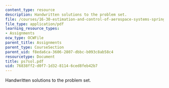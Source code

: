 ```yaml
---
content_type: resource
description: Handwritten solutions to the problem set.
file: /courses/16-30-estimation-and-control-of-aerospace-systems-spring-2004/76838ff2d0f71d3281146ced8feb42b7_ps7sol.pdf
file_type: application/pdf
learning_resource_types:
- Assignments
ocw_type: OCWFile
parent_title: Assignments
parent_type: CourseSection
parent_uid: f8eda6ca-3606-2807-dbbc-b093c8ab58c4
resourcetype: Document
title: ps7sol.pdf
uid: 76838ff2-d0f7-1d32-8114-6ced8feb42b7
---
```

Handwritten solutions to the problem set.

